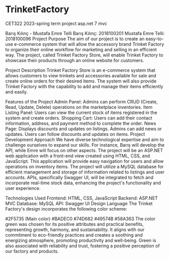 # TrinketFactory
CET322 2023-spring term project asp.net 7 mvc

Barış Kılınç - Mustafa Emre Telli
Barış Kılınç: 2018100201
Mustafa Emre Telli: 2018100096
Project Purpose
The aim of our project is to create an easy-to-use e-commerce system that will allow the accessory brand Trinket Factory to organize their online workflow for marketing and selling in an efficient way. The project, called Trinket Factory Store, will enable Trinket Factory to showcase their products through an online website for customers.

Project Description
Trinket Factory Store is an e-commerce system that allows customers to view trinkets and accessories available for sale and create online orders for their desired items. The system will also provide Trinket Factory with the capability to add and manage their items efficiently and easily.

Features of the Project
Admin Panel: Admins can perform CRUD (Create, Read, Update, Delete) operations on the marketplace inventories.
Item Listing Panel: Users can view the current stock of items registered in the system and create orders.
Shopping Cart: Users can add their contact information, address, and payment method to complete the order.
News Page: Displays discounts and updates on listings. Admins can add news or updates. Users can follow discounts and updates on items.
Project Development Approach
We have diverse technological expertise and aim to challenge ourselves to expand our skills. For instance, Barış will develop the API, while Emre will focus on other aspects. The project will be an ASP.NET web application with a front-end view created using HTML, CSS, and JavaScript. This application will provide easy navigation for users and allow operations on inventory items. The project will utilize a MySQL database for efficient management and storage of information related to listings and user accounts. APIs, specifically Swagger UI, will be integrated to fetch and incorporate real-time stock data, enhancing the project's functionality and user experience.

Technologies Used
Frontend: HTML, CSS, JavaScript
Backend: ASP.NET MVC
Database: MySQL
API: Swagger UI
Design Language
The Trinket Factory's design incorporates the following color scheme:

#2F5735 (Main color)
#BADEC0
#74D682
#49574B
#58A363
The color green was chosen for its positive attributes and practical benefits, representing growth, harmony, and sustainability. It aligns with our commitment to eco-friendly practices and creates a soothing and energizing atmosphere, promoting productivity and well-being. Green is also associated with reliability and trust, fostering a positive perception of our factory and products.
